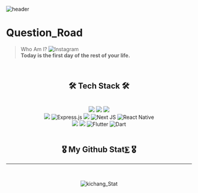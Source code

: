 ![header](https://capsule-render.vercel.app/api?type=slice&color=0:EDEEF2,100:EA3234&height=200&section=header&text=Qro's%20Growth&fontSize=70&animation=scaleIn&fontColor=D8DDF7)

# Question_Road


        
> Who Am I?
![Instagram](https://img.shields.io/badge/question_road-%23E4405F.svg?style=plastic&logo=Instagram&logoColor=white)    
**Today is the first day of the rest of your life.**

<!---
sperr7489/sperr7489 is a ✨ special ✨ repository because its `README.md` (this file) appears on your GitHub profile.
You can click the Preview link to take a look at your changes.
--->
<div align="center">
        <br>
        
## 🛠 Tech Stack 🛠
        
        
<div align="center">
        <br>
        <div>
            <img src="https://img.shields.io/badge/HTML5-E34F26?style=flat-square&logo=HTML5&logoColor=white" /></a>
            <img src="https://img.shields.io/badge/CSS3-1572B6?style=flat-square&logo=CSS3&logoColor=white" /></a> 
            <img
                src="https://img.shields.io/badge/JavaScript-F7DF1E?style=flat-square&logo=JavaScript&logoColor=white" /></a>
        </div>
        <img src="https://img.shields.io/badge/Node.js-339933?style=flat-square&logo=Node.js&logoColor=white" /></a>
        <img class="express" src="https://img.shields.io/badge/express.js-%23404d59.svg?style=flat-square&amp;logo=express&amp;logoColor=%2361DAFB" alt="Express.js">
        <img src="https://img.shields.io/badge/-ReactJs-61DAFB?style=flat-square&logo=react&logoColor=blue" /></a>
        <img src="https://img.shields.io/badge/Next-black?style=flat-square&amp;logo=next.js&amp;logoColor=white" alt="Next JS">
        <img src="https://img.shields.io/badge/react_native-%2320232a.svg?style=flat-square&amp;logo=react&amp;logoColor=%2361DAFB"
            alt="React Native">
        <div>
            <img src="https://img.shields.io/badge/C.programming-00599C?style=flat-square&logo=c%2B%2B&logoColor=white" /></a>
            <img src="https://img.shields.io/badge/MySQL-4479A1?style=flat-square&logo=MySQL&logoColor=white" /></a>
            <img src="https://img.shields.io/badge/Flutter-%2302569B.svg?style=flat-square&amp;logo=Flutter&amp;logoColor=white" alt="Flutter">
            <img src="https://img.shields.io/badge/dart-%230175C2.svg?style=flat-square&amp;logo=dart&amp;logoColor=white" alt="Dart">
        </div>

<br>   

##  🎖 My Github Stat⨊ 🎖
---
       
<br>

![kichang_Stat](https://github-readme-stats.vercel.app/api?username=sperr7489&show_icons=true&theme=radical)

</div>
